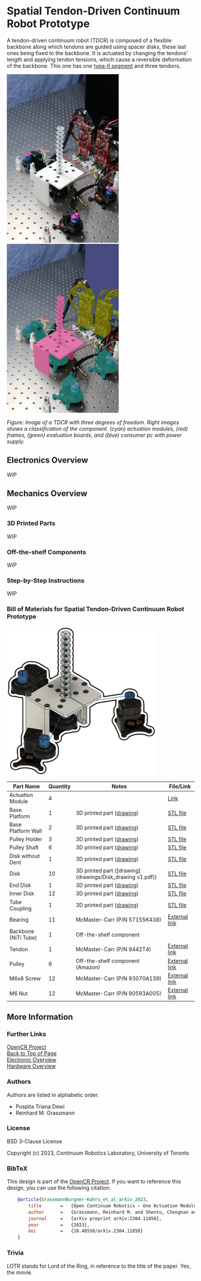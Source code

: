 # Spatial Tendon-Driven Continuum Robot Prototype

A tendon-driven continuum robot (TDCR) is composed of a flexible backbone along which tendons are guided using spacer disks, these last ones being fixed to the backbone. 
It is actuated by changing the tendons’ length and applying tendon tensions, which cause a reversible deformation of the backbone.
This one has one [type-II segment](https://www.frontiersin.org/articles/10.3389/frobt.2022.873446/full) and three tendons.

<img src="images/LOTR_TDCR.png" alt="catchy overview" width="300"/>
<img src="images/Classification_TDCR.png" alt="classification overview" width="300"/>

*Figure: Image of a TDCR with three degrees of freedom. Right images shows a classification of the component. (cyan) actuation modules, (red) frames, (green) evaluation boards, and (blue) consumer pc with power supply.*


## Electronics Overview

WIP


## Mechanics Overview

WIP

### 3D Printed Parts

WIP


### Off-the-shelf Components

WIP


### Step-by-Step Instructions

WIP


### Bill of Materials for Spatial Tendon-Driven Continuum Robot Prototype


<img src="images/TDCR-spatial_catchy_image.png" alt="catchy overview" width="400"/>


| Part Name            | Quantity | Notes                                                                          | File/Link                                                                                            |  
|----------------------|----------|--------------------------------------------------------------------------------|------------------------------------------------------------------------------------------------------|   
| Actuation Module     | 4        |                                                                                | [Link](https://github.com/ContinuumRoboticsLab/OpenCR-Hardware/tree/main/mechanics/actuation_module) |
| Base Platform        | 1        | 3D printed part ([drawing](drawings/BasePlatform_drawing.pdf))                 | [STL file](stl_files/BasePlatform.stl)                                                               |
| Base Platform Wall   | 2        | 3D printed part ([drawing](drawings/BasePlatform_wall_drawing.pdf))            | [STL file](stl_files/BasePlatform_wall.stl)                                                          |
| Pulley Holder        | 3        | 3D printed part ([drawing](drawings/BasePlatform_PullyHolder_Drawing.pdf))     | [STL file](stl_files/BasePlatform_PullyHolder.stl)                                                   |
| Pulley Shaft         | 6        | 3D printed part ([drawing](drawings/Shaft_pulley_drawing.pdf))                 | [STL file](stl_files/BasePlatform_PulleyShaft.stl)                                                   |
| Disk without Dent    | 1        | 3D printed part ([drawing](drawings/FSD_20mm_bearing_withoutDent_Drawing.pdf)) | [STL file](stl_files/FSD_20mm_bearing_withoutDent.stl)                                               |
| Disk                 | 10       | 3D printed part ([drawing](drawings/Disk_drawing v1.pdf))                      | [STL file](stl_files/FSD_20mm_bearing.stl)                                                           |
| End Disk             | 1        | 3D printed part ([drawing](drawings/FSDzero_20mm_withoutDent_drawing.pdf))     | [STL file](stl_files/FSDzero_20mm.stl)                                                               |
| Inner Disk           | 12       | 3D printed part ([drawing](drawings/FSD_bearing_inner_Drawing.pdf))            | [STL file](stl_files/FSD_bearing_inner.stl)                                                          |
| Tube Coupling        | 1        | 3D printed part ([drawing](drawings/Tube_coppling_1mm_drawing.pdf))            | [STL file](stl_files/Tube_coppling_1mm.stl)                                                          |
| Bearing              | 11       | McMaster-Carr (P/N 57155K438)                                                  | [External link](https://www.mcmaster.com/57155K438/)                                                 |
| Backbone (NiTi Tube) | 1        | Off-the-shelf component                                                        |                                                                                                      |
| Tendon               | 1        | McMaster-Carr (P/N 9442T4)                                                     | [External link](https://www.mcmaster.com/9442T4/)                                                    |
| Pulley               | 6        | Off-the-shelf component (Amazon)                                               | [External link](https://www.amazon.ca/V623ZZ-Groove-Bearing-Carbon-3x12x4mm/dp/B07CV8CW1F)           |
| M6x8 Screw           | 12       | McMaster-Carr (P/N 93070A139)                                                  | [External link](https://www.mcmaster.com/93070A139/)                                                 |
| M6 Nut               | 12       | McMaster-Carr (P/N 90593A005)                                                  | [External link](https://www.mcmaster.com/90593A005/)                                                 |



## More Information

### Further Links

[OpenCR Project](http://opencontinuumrobotics.ca)
<br/>
[Back to Top of Page](README.md)
<br/>
[Electronic Overview](electronics/README.md)
<br/>
[Hardware Overview](mechanics/README.md)

### Authors

Authors are listed in alphabetic order.

- Puspita Triana Dewi
- Reinhard M. Grassmann


### License

BSD 3-Clause License

Copyright (c) 2023, Continuum Robotics Laboratory, University of Toronto


### BibTeX

This design is part of the [OpenCR Project](http://www.opencontinuumrobotics.ca/).
If you want to reference this design, you can use the following citation:

```bibtex
    @article{GrassmannBurgner-Kahrs_et_al_arXiv_2023,
        title       =   {Open Continuum Robotics – One Actuation Module to Create them All},
        author      =   {Grassmann, Reinhard M. and Shentu, Chengnan and Hamoda, Taqi and Triana Dewi, Puspita and Burgner-Kahrs, Jessica},
        journal     =   {arXiv preprint arXiv:2304.11850},
        year        =   {2023},
        doi         =   {10.48550/arXiv.2304.11850}
    }
```

### Trivia

LOTR stands for Lord of the Ring, in reference to the title of the paper. Yes, the movie.
